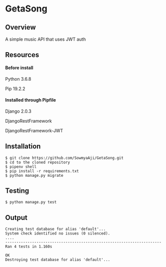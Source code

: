 # GetaSong

## Overview

A simple music API that uses JWT auth

## Resources

#### Before install

Python 3.6.8

Pip 19.2.2

#### Installed through Pipfile

Django 2.0.3

DjangoRestFramework

DjangoRestFramework-JWT


## Installation

```
$ git clone https://github.com/SowmyaAji/GetaSong.git
$ cd to the cloned repository
$ pipenv shell
$ pip install -r requirements.txt
$ python manage.py migrate

```

## Testing

```
$ python manage.py test
```

## Output

```
Creating test database for alias 'default'...
System check identified no issues (0 silenced).
....
----------------------------------------------------------------------
Ran 4 tests in 1.160s

OK
Destroying test database for alias 'default'...
```
